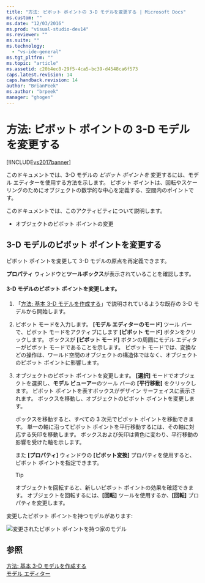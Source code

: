 ```yaml
---
title: "方法: ピボット ポイントの 3-D モデルを変更する | Microsoft Docs"
ms.custom: ""
ms.date: "12/03/2016"
ms.prod: "visual-studio-dev14"
ms.reviewer: ""
ms.suite: ""
ms.technology: 
  - "vs-ide-general"
ms.tgt_pltfrm: ""
ms.topic: "article"
ms.assetid: c20b4ec8-29f5-4ca5-bc39-d4548ca6f573
caps.latest.revision: 14
caps.handback.revision: 14
author: "BrianPeek"
ms.author: "brpeek"
manager: "ghogen"
---
```

# 方法: ピボット ポイントの 3-D モデルを変更する
[!INCLUDE[vs2017banner](../code-quality/includes/vs2017banner.md)]

このドキュメントでは、3\-D モデルの *ピボット ポイントを* 変更するには、モデル エディターを使用する方法を示します。  ピボット ポイントは、回転やスケーリングのためにオブジェクトの数学的な中心を定義する、空間内のポイントです。  
  
 このドキュメントでは、このアクティビティについて説明します。  
  
-   オブジェクトのピボット ポイントの変更  
  
## 3\-D モデルのピボット ポイントを変更する  
 ピボット ポイントを変更して 3\-D モデルの原点を再定義できます。  
  
 **プロパティ** ウィンドウと**ツールボックス**が表示されていることを確認します。  
  
#### 3\-D モデルのピボット ポイントを変更します。  
  
1.  「[方法: 基本 3\-D モデルを作成する](../Topic/How%20to:%20Create%20a%20Basic%203-D%20Model.md)」で説明されているような既存の 3\-D モデルから開始します。  
  
2.  ピボット モードを入力します。  **\[モデル エディターのモード\]** ツール バーで、ピボット モードをアクティブにします **\[ピボット モード\]** ボタンをクリックします。  ボックスが **\[ピボット モード\]** ボタンの周囲にモデル エディターがピボット モードであることを示します。  ピボット モードでは、変換などの操作は、ワールド空間のオブジェクトの構造体ではなく、オブジェクトのピボット ポイントに影響します。  
  
3.  オブジェクトのピボット ポイントを変更します。  **\[選択\]** モードでオブジェクトを選択し、**モデル ビューアー**のツール バーの **\[平行移動\]** をクリックします。  ピボット ポイントを表すボックスがデザイン サーフェイスに表示されます。  ボックスを移動し、オブジェクトのピボット ポイントを変更します。  
  
     ボックスを移動すると、すべての 3 次元でピボット ポイントを移動できます。  単一の軸に沿ってピボット ポイントを平行移動するには、その軸に対応する矢印を移動します。  ボックスおよび矢印は黄色に変わり、平行移動の影響を受けた軸を示します。  
  
     また **\[プロパティ\]** ウィンドウの **\[ピボット変換\]** プロパティを使用すると、ピボット ポイントを指定できます。  
  
    > [!TIP]
    >  オブジェクトを回転すると、新しいピボット ポイントの効果を確認できます。  オブジェクトを回転するには、**\[回転\]** ツールを使用するか、**\[回転\]** プロパティを変更します。  
  
 変更したピボット ポイントを持つモデルがあります:  
  
 ![変更されたピボット ポイントを持つ家のモデル](../designers/media/digit-modified-model.png "Digit\-Modified\-Model")  
  
## 参照  
 [方法: 基本 3\-D モデルを作成する](../Topic/How%20to:%20Create%20a%20Basic%203-D%20Model.md)   
 [モデル エディター](../designers/model-editor.md)